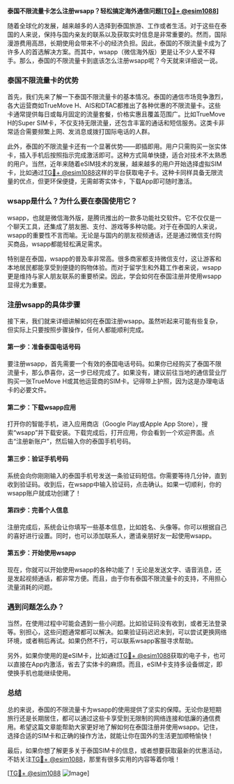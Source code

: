**泰国不限流量卡怎么注册wsapp？轻松搞定海外通信问题[[TG💪+ @esim1088](https://t.me/s/esim1088)]**

随着全球化的发展，越来越多的人选择到泰国旅游、工作或者生活。对于这些在泰国的人来说，保持与国内亲友的联系以及获取实时信息是非常重要的。然而，国际漫游费用高昂，长期使用会带来不小的经济负担。因此，泰国的不限流量卡成为了许多人的首选解决方案。而其中，wsapp（微信海外版）更是让不少人爱不释手。那么，泰国的不限流量卡到底该怎么注册wsapp呢？今天就来详细说一说。

### 泰国不限流量卡的优势

首先，我们先来了解一下泰国不限流量卡的基本情况。泰国的通信市场竞争激烈，各大运营商如TrueMove H、AIS和DTAC都推出了各种优惠的不限流量卡。这些卡通常提供每日或每月固定的流量套餐，价格实惠且覆盖范围广。比如TrueMove H的Super SIM卡，不仅支持无限流量，还包含丰富的通话和短信服务。这类卡非常适合需要频繁上网、发消息或拨打国际电话的人群。

此外，泰国的不限流量卡还有一个显著优势——即插即用。用户只需购买一张实体卡，插入手机后按照指示完成激活即可。这种方式简单快捷，适合对技术不太熟悉的用户。当然，近年来随着eSIM技术的发展，越来越多的用户开始选择虚拟SIM卡，比如通过[TG💪+ @esim1088](https://t.me/s/esim1088)这样的平台获取电子卡。这种卡同样具备无限流量的优点，但更环保便捷，无需邮寄实体卡，下载App即可随时激活。

### wsapp是什么？为什么要在泰国使用它？

wsapp，也就是微信海外版，是腾讯推出的一款多功能社交软件。它不仅仅是一个聊天工具，还集成了朋友圈、支付、游戏等多种功能。对于在泰国的人来说，wsapp的重要性不言而喻。无论是与国内的朋友视频通话，还是通过微信支付购买商品，wsapp都能轻松满足需求。

特别是在泰国，wsapp的普及率非常高。很多商家都支持微信支付，这让游客和本地居民都能享受到便捷的购物体验。而对于留学生和外籍工作者来说，wsapp更是维持与家人朋友联系的重要桥梁。因此，学会如何在泰国注册并使用wsapp显得尤为重要。

### 注册wsapp的具体步骤

接下来，我们就来详细讲解如何在泰国注册wsapp。虽然听起来可能有些复杂，但实际上只要按照步骤操作，任何人都能顺利完成。

#### 第一步：准备泰国电话号码

要注册wsapp，首先需要一个有效的泰国电话号码。如果你已经购买了泰国不限流量卡，那么恭喜你，这一步已经完成了。如果没有，建议前往当地的通信营业厅购买一张TrueMove H或其他运营商的SIM卡。记得带上护照，因为这是办理电话卡的必要文件。

#### 第二步：下载wsapp应用

打开你的智能手机，进入应用商店（Google Play或Apple App Store），搜索“wsapp”并下载安装。下载完成后，打开应用，你会看到一个欢迎界面。点击“注册新账户”，然后输入你的泰国手机号码。

#### 第三步：验证手机号码

系统会向你刚刚输入的泰国手机号发送一条验证码短信。你需要等待几分钟，直到收到验证码。收到后，在wsapp中输入验证码，点击确认。如果一切顺利，你的wsapp账户就成功创建了！

#### 第四步：完善个人信息

注册完成后，系统会让你填写一些基本信息，比如姓名、头像等。你可以根据自己的喜好进行设置。同时，也可以添加联系人，邀请亲朋好友一起使用wsapp。

#### 第五步：开始使用wsapp

现在，你就可以开始使用wsapp的各种功能了！无论是发送文字、语音消息，还是发起视频通话，都非常方便。而且，由于你有泰国不限流量卡的支持，不用担心流量消耗的问题。

### 遇到问题怎么办？

当然，在使用过程中可能会遇到一些小问题。比如验证码没有收到，或者无法登录等。别担心，这些问题通常都可以解决。如果验证码迟迟未到，可以尝试更换网络环境，或者稍后再试。如果仍然不行，可以联系wsapp客服寻求帮助。

另外，如果你使用的是eSIM卡，比如通过[TG💪+ @esim1088](https://t.me/s/esim1088)获取的电子卡，也可以直接在App内激活，省去了实体卡的麻烦。而且，eSIM卡支持多设备绑定，即使换手机也能继续使用。

### 总结

总的来说，泰国的不限流量卡为wsapp的使用提供了坚实的保障。无论你是短期旅行还是长期居住，都可以通过这些卡享受到无限制的网络连接和低廉的通信费用。希望这篇文章能帮助大家更好地了解如何在泰国注册并使用wsapp。记住，选择合适的SIM卡和正确的操作方法，就能让你在国外的生活更加顺畅愉快！

最后，如果你想了解更多关于泰国SIM卡的信息，或者想要获取最新的优惠活动，不妨关注[TG💪+ @esim1088](https://t.me/s/esim1088)，那里有很多实用的内容等着你哦！

[[TG💪+ @esim1088](https://t.me/s/esim1088) ![Image](https://i.postimg.cc/4NQfJmqS/Snipaste-2025-05-13-00-14-12.png)]